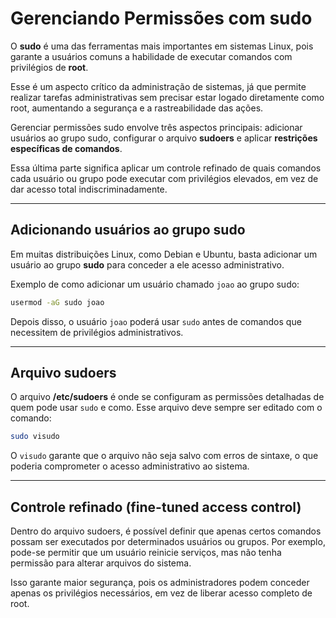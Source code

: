 # Gerenciando Permissões com sudo

O **sudo** é uma das ferramentas mais importantes em sistemas Linux, pois garante a usuários comuns a habilidade de executar comandos com privilégios de **root**. 

Esse é um aspecto crítico da administração de sistemas, já que permite realizar tarefas administrativas sem precisar estar logado diretamente como root, aumentando a segurança e a rastreabilidade das ações.  

Gerenciar permissões sudo envolve três aspectos principais: adicionar usuários ao grupo sudo, configurar o arquivo **sudoers** e aplicar **restrições específicas de comandos**. 

Essa última parte significa aplicar um controle refinado de quais comandos cada usuário ou grupo pode executar com privilégios elevados, em vez de dar acesso total indiscriminadamente.

---

## Adicionando usuários ao grupo sudo

Em muitas distribuições Linux, como Debian e Ubuntu, basta adicionar um usuário ao grupo **sudo** para conceder a ele acesso administrativo.  

Exemplo de como adicionar um usuário chamado `joao` ao grupo sudo:

```bash
usermod -aG sudo joao
```

Depois disso, o usuário `joao` poderá usar `sudo` antes de comandos que necessitem de privilégios administrativos.

---

## Arquivo sudoers

O arquivo **/etc/sudoers** é onde se configuram as permissões detalhadas de quem pode usar `sudo` e como. Esse arquivo deve sempre ser editado com o comando:

```bash
sudo visudo
```

O `visudo` garante que o arquivo não seja salvo com erros de sintaxe, o que poderia comprometer o acesso administrativo ao sistema.

---

## Controle refinado (fine-tuned access control)

Dentro do arquivo sudoers, é possível definir que apenas certos comandos possam ser executados por determinados usuários ou grupos. Por exemplo, pode-se permitir que um usuário reinicie serviços, mas não tenha permissão para alterar arquivos do sistema.  

Isso garante maior segurança, pois os administradores podem conceder apenas os privilégios necessários, em vez de liberar acesso completo de root.

